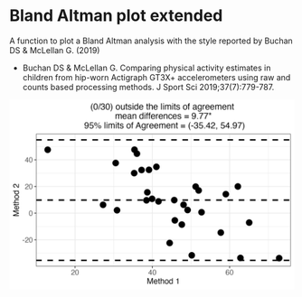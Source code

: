 # Bland Altman plot extended
A function to plot a Bland Altman analysis with the style reported by Buchan DS & McLellan G. (2019)

* Buchan DS & McLellan G. Comparing physical activity estimates in children from hip-worn Actigraph GT3X+ accelerometers using raw and counts based processing methods. J Sport Sci 2019;37(7):779-787.

![Model](https://github.com/JorgeDelro/Bland_Altman_extended/blob/main/Bland_Altman_plot.png)
